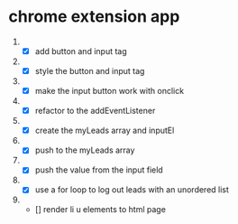# chrome extension app

1. - [x] add button and input tag
2. - [x] style the button and input tag
3. - [x] make the input button work with onclick
4. - [x] refactor to the addEventListener
5. - [x] create the myLeads array and inputEl
6. - [x] push to the myLeads array
7. - [x] push the value from the input field
8. - [x] use a for loop to log out leads with an unordered list
9. - [] render li u elements to html page
